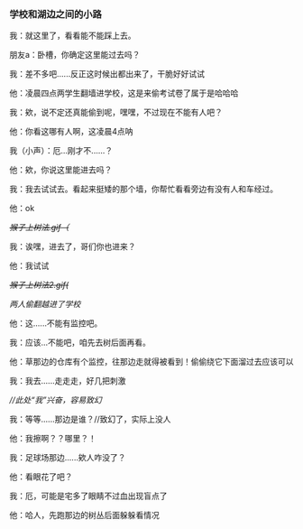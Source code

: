 ### 学校和湖边之间的小路

我：就这里了，看看能不能踩上去。

朋友a：卧槽，你确定这里能过去吗？

我：差不多吧......反正这时候出都出来了，干脆好好试试

他：凌晨四点两学生翻墙进学校，这是来偷考试卷了属于是哈哈哈

我：欸，说不定还真能偷到呢，嘿嘿，不过现在不能有人吧？

他：你看这哪有人啊，这凌晨4点呐

我（小声）：厄...刚才不......？

他：欸，你说这里能进去吗？

我：我去试试去。看起来挺矮的那个墙，你帮忙看看旁边有没有人和车经过。

他：ok

*~~猴子上树法.gif（~~*

我：诶嘿，进去了，哥们你也进来？

他：我试试

*~~猴子上树法2.gif(~~*

*两人偷翻越进了学校*



他：这......不能有监控吧。

我：应该...不能吧，咱先去树后面再看。

他：草那边的仓库有个监控，往那边走就得被看到！偷偷绕它下面溜过去应该可以

我：我去......走走走，好几把刺激

*//此处“我”兴奋，容易致幻*

我：等等......那边是谁？//致幻了，实际上没人

他：我擦啊？？哪里？！

我：足球场那边......欸人咋没了？

他：看眼花了吧？

我：厄，可能是宅多了眼睛不过血出现盲点了

他：哈人，先跑那边的树丛后面躲躲看情况

